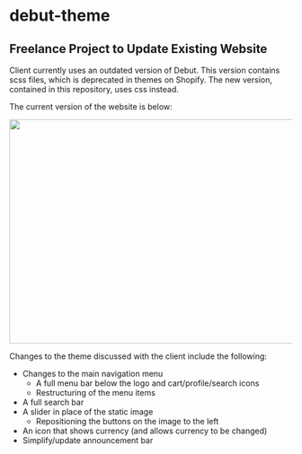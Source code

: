 # debut-theme

## Freelance Project to Update Existing Website

Client currently uses an outdated version of Debut. This version contains scss files, which is deprecated in themes on Shopify. The new version, contained in this repository, uses css instead.

The current version of the website is below:

<img src="https://github.com/bcmclean/debut-theme/blob/master/current-webpage.png" width="800" height="400">

Changes to the theme discussed with the client include the following:
  - Changes to the main navigation menu
    - A full menu bar below the logo and cart/profile/search icons
    - Restructuring of the menu items
  - A full search bar
  - A slider in place of the static image
    - Repositioning the buttons on the image to the left
  - An icon that shows currency (and allows currency to be changed)
  - Simplify/update announcement bar 
